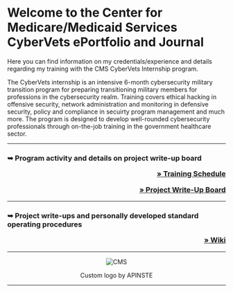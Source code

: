 

  

  



<h1>Welcome to the Center for Medicare/Medicaid Services CyberVets ePortfolio and Journal</h1>

  Here you can find information on my credentials/experience and details regarding my training with the CMS CyberVets Internship program. 

  The CyberVets internship is an intensive 6-month cybersecurity military transition program for preparing transitioning military members for professions in the cybersecurity realm.  Training covers ethical hacking in offensive security, network administration and monitoring in defensive security, policy and compliance in secuirty program management and much more. The program is designed to develop well-rounded cybersecurity professionals through on-the-job training in the government healthcare sector.  

_______________________________________________________________________________________________________________________________________________________
          
<h3> 
        <p align="left">&#10149;  Program activity and details on project write-up board</p>   
        <p align="right"><a " href="https://github.com/users/carmanm/projects/5/views/4">&#187; Training Schedule</a></p> 
        <p align="right"><a " href="https://github.com/users/carmanm/projects/8/views/1?layout=board">&#187; Project Write-Up Board</a></p> 
</h3>

_______________________________________________________________________________________________________________________________________________________


<h3> 
        <p align="left">&#10149;  Project write-ups and personally developed standard operating procedures</p>   
        <p align="right"><a " href="https://github.com/carmanm/CyberVets-Journal/wiki">&#187; Wiki</a></p>    
</h3>



***
<div align="center">

<img src="https://user-images.githubusercontent.com/18491622/153533479-f7b4bd33-2c3d-4cf2-adbc-8d26c6b031f6.png" alt="CMS">

<p text-align="center">Custom logo by APINSTE</p>
</div>

***

    
